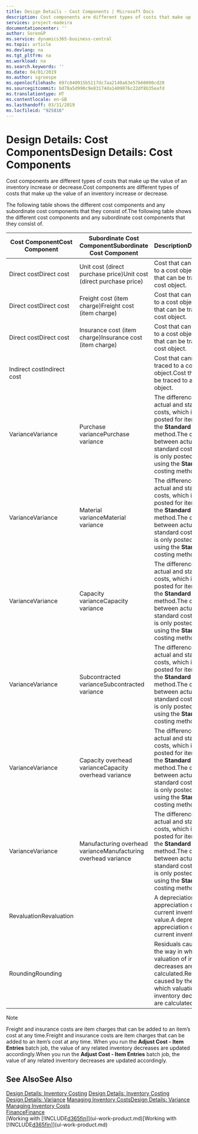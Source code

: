 ```yaml
---
title: Design Details - Cost Components | Microsoft Docs
description: Cost components are different types of costs that make up the value of an inventory increase or decrease.
services: project-madeira
documentationcenter: ''
author: SorenGP
ms.service: dynamics365-business-central
ms.topic: article
ms.devlang: na
ms.tgt_pltfrm: na
ms.workload: na
ms.search.keywords: ''
ms.date: 04/01/2019
ms.author: sgroespe
ms.openlocfilehash: 697c040915b5117dc7aa2140a63e57b60090cd20
ms.sourcegitcommit: bd78a5d990c9e83174da1409076c22df8b35eafd
ms.translationtype: HT
ms.contentlocale: en-GB
ms.lasthandoff: 03/31/2019
ms.locfileid: "925816"
---
```

# <a name="design-details-cost-components"></a><span data-ttu-id="def9c-103">Design Details: Cost Components</span><span class="sxs-lookup"><span data-stu-id="def9c-103">Design Details: Cost Components</span></span>
<span data-ttu-id="def9c-104">Cost components are different types of costs that make up the value of an inventory increase or decrease.</span><span class="sxs-lookup"><span data-stu-id="def9c-104">Cost components are different types of costs that make up the value of an inventory increase or decrease.</span></span>  

 <span data-ttu-id="def9c-105">The following table shows the different cost components and any subordinate cost components that they consist of.</span><span class="sxs-lookup"><span data-stu-id="def9c-105">The following table shows the different cost components and any subordinate cost components that they consist of.</span></span>  

|<span data-ttu-id="def9c-106">Cost Component</span><span class="sxs-lookup"><span data-stu-id="def9c-106">Cost Component</span></span>|<span data-ttu-id="def9c-107">Subordinate Cost Component</span><span class="sxs-lookup"><span data-stu-id="def9c-107">Subordinate Cost Component</span></span>|<span data-ttu-id="def9c-108">Description</span><span class="sxs-lookup"><span data-stu-id="def9c-108">Description</span></span>|  
|--------------------|--------------------------------|---------------------------------------|  
|<span data-ttu-id="def9c-109">Direct cost</span><span class="sxs-lookup"><span data-stu-id="def9c-109">Direct cost</span></span>|<span data-ttu-id="def9c-110">Unit cost (direct purchase price)</span><span class="sxs-lookup"><span data-stu-id="def9c-110">Unit cost (direct purchase price)</span></span>|<span data-ttu-id="def9c-111">Cost that can be traced to a cost object.</span><span class="sxs-lookup"><span data-stu-id="def9c-111">Cost that can be traced to a cost object.</span></span>|  
|<span data-ttu-id="def9c-112">Direct cost</span><span class="sxs-lookup"><span data-stu-id="def9c-112">Direct cost</span></span>|<span data-ttu-id="def9c-113">Freight cost (item charge)</span><span class="sxs-lookup"><span data-stu-id="def9c-113">Freight cost (item charge)</span></span>|<span data-ttu-id="def9c-114">Cost that can be traced to a cost object.</span><span class="sxs-lookup"><span data-stu-id="def9c-114">Cost that can be traced to a cost object.</span></span>|  
|<span data-ttu-id="def9c-115">Direct cost</span><span class="sxs-lookup"><span data-stu-id="def9c-115">Direct cost</span></span>|<span data-ttu-id="def9c-116">Insurance cost (item charge)</span><span class="sxs-lookup"><span data-stu-id="def9c-116">Insurance cost (item charge)</span></span>|<span data-ttu-id="def9c-117">Cost that can be traced to a cost object.</span><span class="sxs-lookup"><span data-stu-id="def9c-117">Cost that can be traced to a cost object.</span></span>|  
|<span data-ttu-id="def9c-118">Indirect cost</span><span class="sxs-lookup"><span data-stu-id="def9c-118">Indirect cost</span></span>||<span data-ttu-id="def9c-119">Cost that cannot be traced to a cost object.</span><span class="sxs-lookup"><span data-stu-id="def9c-119">Cost that cannot be traced to a cost object.</span></span>|  
|<span data-ttu-id="def9c-120">Variance</span><span class="sxs-lookup"><span data-stu-id="def9c-120">Variance</span></span>|<span data-ttu-id="def9c-121">Purchase variance</span><span class="sxs-lookup"><span data-stu-id="def9c-121">Purchase variance</span></span>|<span data-ttu-id="def9c-122">The difference between actual and standard costs, which is only posted for items using the **Standard** costing method.</span><span class="sxs-lookup"><span data-stu-id="def9c-122">The difference between actual and standard costs, which is only posted for items using the **Standard** costing method.</span></span>|  
|<span data-ttu-id="def9c-123">Variance</span><span class="sxs-lookup"><span data-stu-id="def9c-123">Variance</span></span>|<span data-ttu-id="def9c-124">Material variance</span><span class="sxs-lookup"><span data-stu-id="def9c-124">Material variance</span></span>|<span data-ttu-id="def9c-125">The difference between actual and standard costs, which is only posted for items using the **Standard** costing method.</span><span class="sxs-lookup"><span data-stu-id="def9c-125">The difference between actual and standard costs, which is only posted for items using the **Standard** costing method.</span></span>|  
|<span data-ttu-id="def9c-126">Variance</span><span class="sxs-lookup"><span data-stu-id="def9c-126">Variance</span></span>|<span data-ttu-id="def9c-127">Capacity variance</span><span class="sxs-lookup"><span data-stu-id="def9c-127">Capacity variance</span></span>|<span data-ttu-id="def9c-128">The difference between actual and standard costs, which is only posted for items using the **Standard** costing method.</span><span class="sxs-lookup"><span data-stu-id="def9c-128">The difference between actual and standard costs, which is only posted for items using the **Standard** costing method.</span></span>|  
|<span data-ttu-id="def9c-129">Variance</span><span class="sxs-lookup"><span data-stu-id="def9c-129">Variance</span></span>|<span data-ttu-id="def9c-130">Subcontracted variance</span><span class="sxs-lookup"><span data-stu-id="def9c-130">Subcontracted variance</span></span>|<span data-ttu-id="def9c-131">The difference between actual and standard costs, which is only posted for items using the **Standard** costing method.</span><span class="sxs-lookup"><span data-stu-id="def9c-131">The difference between actual and standard costs, which is only posted for items using the **Standard** costing method.</span></span>|  
|<span data-ttu-id="def9c-132">Variance</span><span class="sxs-lookup"><span data-stu-id="def9c-132">Variance</span></span>|<span data-ttu-id="def9c-133">Capacity overhead variance</span><span class="sxs-lookup"><span data-stu-id="def9c-133">Capacity overhead variance</span></span>|<span data-ttu-id="def9c-134">The difference between actual and standard costs, which is only posted for items using the **Standard** costing method.</span><span class="sxs-lookup"><span data-stu-id="def9c-134">The difference between actual and standard costs, which is only posted for items using the **Standard** costing method.</span></span>|  
|<span data-ttu-id="def9c-135">Variance</span><span class="sxs-lookup"><span data-stu-id="def9c-135">Variance</span></span>|<span data-ttu-id="def9c-136">Manufacturing overhead variance</span><span class="sxs-lookup"><span data-stu-id="def9c-136">Manufacturing overhead variance</span></span>|<span data-ttu-id="def9c-137">The difference between actual and standard costs, which is only posted for items using the **Standard** costing method.</span><span class="sxs-lookup"><span data-stu-id="def9c-137">The difference between actual and standard costs, which is only posted for items using the **Standard** costing method.</span></span>|  
|<span data-ttu-id="def9c-138">Revaluation</span><span class="sxs-lookup"><span data-stu-id="def9c-138">Revaluation</span></span>||<span data-ttu-id="def9c-139">A depreciation or appreciation of the current inventory value.</span><span class="sxs-lookup"><span data-stu-id="def9c-139">A depreciation or appreciation of the current inventory value.</span></span>|  
|<span data-ttu-id="def9c-140">Rounding</span><span class="sxs-lookup"><span data-stu-id="def9c-140">Rounding</span></span>||<span data-ttu-id="def9c-141">Residuals caused by the way in which valuation of inventory decreases are calculated.</span><span class="sxs-lookup"><span data-stu-id="def9c-141">Residuals caused by the way in which valuation of inventory decreases are calculated.</span></span>|  

> [!NOTE]  
>  <span data-ttu-id="def9c-142">Freight and insurance costs are item charges that can be added to an item’s cost at any time.</span><span class="sxs-lookup"><span data-stu-id="def9c-142">Freight and insurance costs are item charges that can be added to an item’s cost at any time.</span></span> <span data-ttu-id="def9c-143">When you run the **Adjust Cost - Item Entries** batch job, the value of any related inventory decreases are updated accordingly.</span><span class="sxs-lookup"><span data-stu-id="def9c-143">When you run the **Adjust Cost - Item Entries** batch job, the value of any related inventory decreases are updated accordingly.</span></span>  

## <a name="see-also"></a><span data-ttu-id="def9c-144">See Also</span><span class="sxs-lookup"><span data-stu-id="def9c-144">See Also</span></span>  
 <span data-ttu-id="def9c-145">[Design Details: Inventory Costing](design-details-inventory-costing.md) </span><span class="sxs-lookup"><span data-stu-id="def9c-145">[Design Details: Inventory Costing](design-details-inventory-costing.md) </span></span>  
 <span data-ttu-id="def9c-146">[Design Details: Variance](design-details-variance.md) [Managing Inventory Costs](finance-manage-inventory-costs.md)</span><span class="sxs-lookup"><span data-stu-id="def9c-146">[Design Details: Variance](design-details-variance.md) [Managing Inventory Costs](finance-manage-inventory-costs.md)</span></span>  
 [<span data-ttu-id="def9c-147">Finance</span><span class="sxs-lookup"><span data-stu-id="def9c-147">Finance</span></span>](finance.md)  
 <span data-ttu-id="def9c-148">[Working with [!INCLUDE[d365fin](includes/d365fin_md.md)]](ui-work-product.md)</span><span class="sxs-lookup"><span data-stu-id="def9c-148">[Working with [!INCLUDE[d365fin](includes/d365fin_md.md)]](ui-work-product.md)</span></span>  
